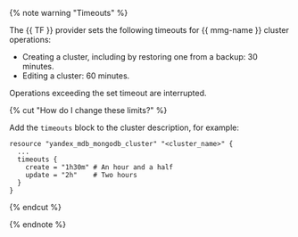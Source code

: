 {% note warning "Timeouts" %}

The {{ TF }} provider sets the following timeouts for {{ mmg-name }} cluster operations:

* Creating a cluster, including by restoring one from a backup: 30 minutes.
* Editing a cluster: 60 minutes.

Operations exceeding the set timeout are interrupted.

{% cut "How do I change these limits?" %}

Add the `timeouts` block to the cluster description, for example:

```hcl
resource "yandex_mdb_mongodb_cluster" "<cluster_name>" {
  ...
  timeouts {
    create = "1h30m" # An hour and a half
    update = "2h"    # Two hours
  }
}
```

{% endcut %}

{% endnote %}
